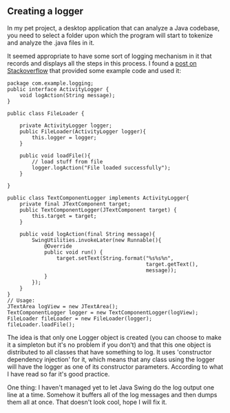 ## Creating a logger

In my pet project, a desktop application that can analyze a Java codebase, you need to select a folder upon which the program will start to tokenize and analyze the .java files in it.

It seemed appropriate to have some sort of logging mechanism in it that records and displays all the steps in this process. I found a [post on Stackoverflow](https://stackoverflow.com/questions/4297729/sending-messages-to-a-swing-jtextarea-from-different-places) that provided some example code and used it: 

```
package com.example.logging;
public interface ActivityLogger {
    void logAction(String message);
}
```
```
public class FileLoader {

    private ActivityLogger logger;
    public FileLoader(ActivityLogger logger){
        this.logger = logger;
    }

    public void loadFile(){
        // load stuff from file
        logger.logAction("File loaded successfully");
    }

}
```
```
public class TextComponentLogger implements ActivityLogger{
    private final JTextComponent target;
    public TextComponentLogger(JTextComponent target) {
        this.target = target;
    }

    public void logAction(final String message){
        SwingUtilities.invokeLater(new Runnable(){
            @Override
            public void run() {
                target.setText(String.format("%s%s%n", 
                                             target.getText(),
                                             message));
            }
        });
    }
}
// Usage:
JTextArea logView = new JTextArea();
TextComponentLogger logger = new TextComponentLogger(logView);
FileLoader fileLoader = new FileLoader(logger);
fileLoader.loadFile();
```

The idea is that only one Logger object is created (you can choose to make it a simpleton but it's no problem if you don't) and that this one object is distributed to all classes that have something to log. It uses 'constructor dependency injection' for it, which means that any class using the logger will have the logger as one of its constructor parameters. According to what I have read so far it's good practice.

One thing: I haven't managed yet to let Java Swing do the log output one line at a time. Somehow it buffers all of the log messages and then dumps them all at once. That doesn't look cool, hope I will fix it.
